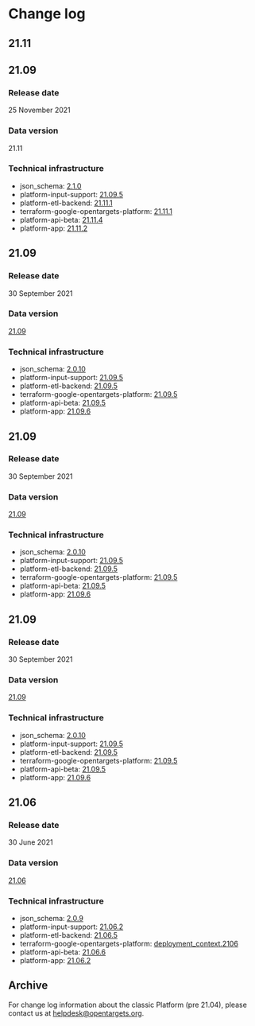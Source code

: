 # Change log

## 21.11

## 21.09

### Release date

25 November 2021

### Data version

21.11

### &#x20;Technical infrastructure

* json\_schema: [2.1.0](https://github.com/opentargets/json\_schema/releases)
* platform-input-support: [21.09.5](https://github.com/opentargets/platform-input-support/tree/21.09.5)
* platform-etl-backend: [21.11.1](https://github.com/opentargets/platform-etl-backend/releases)
* terraform-google-opentargets-platform: [21.11.1](https://github.com/opentargets/terraform-google-opentargets-platform/blob/main/profiles/deployment\_context.2111\_1)
* platform-api-beta: [21.11.4](https://github.com/opentargets/platform-api-beta/releases)
* platform-app: [21.11.2](https://github.com/opentargets/platform-app/releases)

## 21.09

### Release date

30 September 2021

### Data version

[21.09](http://ftp.ebi.ac.uk/pub/databases/opentargets/platform/21.09/)

### &#x20;Technical infrastructure

* json\_schema: [2.0.10](https://github.com/opentargets/json\_schema/releases/tag/2.0.10)
* platform-input-support: [21.09.5](https://github.com/opentargets/platform-input-support/tree/21.09.5)
* platform-etl-backend: [21.09.5](https://github.com/opentargets/platform-etl-backend/tree/21.09.5)
* terraform-google-opentargets-platform: [21.09.5](https://github.com/opentargets/terraform-google-opentargets-platform/blob/main/profiles/deployment\_context.2109\_5)
* platform-api-beta: [21.09.5](https://github.com/opentargets/platform-api-beta/tree/21.09.5)
* platform-app: [21.09.6](https://github.com/opentargets/platform-app/releases/tag/21.09.6)

## 21.09

### Release date

30 September 2021

### Data version

[21.09](http://ftp.ebi.ac.uk/pub/databases/opentargets/platform/21.09/)

### &#x20;Technical infrastructure

* json\_schema: [2.0.10](https://github.com/opentargets/json\_schema/releases/tag/2.0.10)
* platform-input-support: [21.09.5](https://github.com/opentargets/platform-input-support/tree/21.09.5)
* platform-etl-backend: [21.09.5](https://github.com/opentargets/platform-etl-backend/tree/21.09.5)
* terraform-google-opentargets-platform: [21.09.5](https://github.com/opentargets/terraform-google-opentargets-platform/blob/main/profiles/deployment\_context.2109\_5)
* platform-api-beta: [21.09.5](https://github.com/opentargets/platform-api-beta/tree/21.09.5)
* platform-app: [21.09.6](https://github.com/opentargets/platform-app/releases/tag/21.09.6)

## 21.09

### Release date

30 September 2021

### Data version

[21.09](http://ftp.ebi.ac.uk/pub/databases/opentargets/platform/21.09/)

### Technical infrastructure

* json\_schema: [2.0.10](https://github.com/opentargets/json\_schema/releases/tag/2.0.10)
* platform-input-support: [21.09.5](https://github.com/opentargets/platform-input-support/tree/21.09.5)
* platform-etl-backend: [21.09.5](https://github.com/opentargets/platform-etl-backend/tree/21.09.5)
* terraform-google-opentargets-platform: [21.09.5](https://github.com/opentargets/terraform-google-opentargets-platform/blob/main/profiles/deployment\_context.2109\_5)
* platform-api-beta: [21.09.5](https://github.com/opentargets/platform-api-beta/tree/21.09.5)
* platform-app: [21.09.6](https://github.com/opentargets/platform-app/releases/tag/21.09.6)

## 21.06

### Release date

30 June 2021

### Data version

[21.06](http://ftp.ebi.ac.uk/pub/databases/opentargets/platform/21.06)

### Technical infrastructure

* json\_schema: [2.0.9](https://github.com/opentargets/json\_schema/releases/tag/2.0.9)
* platform-input-support: [21.06.2](https://github.com/opentargets/platform-input-support/releases)
* platform-etl-backend: [21.06.5](https://github.com/opentargets/platform-etl-backend/releases/tag/21.06.5)
* terraform-google-opentargets-platform: [deployment\_context.2106](https://github.com/opentargets/terraform-google-opentargets-platform/blob/main/profiles/deployment\_context.2106)
* platform-api-beta: [21.06.6](https://github.com/opentargets/platform-api-beta/releases/tag/21.06.6)
* platform-app: [21.06.2](https://github.com/opentargets/platform-app/releases/tag/21.06.2)

## Archive

For change log information about the classic Platform (pre 21.04), please contact us at [helpdesk@opentargets.org](mailto:helpdesk@opentargets.org).
